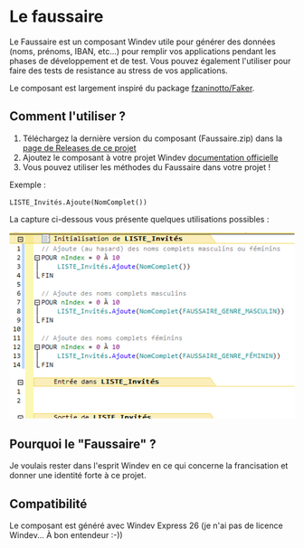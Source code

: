 # Le faussaire

Le Faussaire est un composant Windev utile pour générer des données (noms, prénoms, IBAN, etc...) pour remplir vos applications pendant les phases de développement et de test. Vous pouvez également l'utiliser pour faire des tests de resistance au stress de vos applications.

Le composant est largement inspiré du package [fzaninotto/Faker](https://github.com/fzaninotto/Faker).

## Comment l'utiliser ?

1. Téléchargez la dernière version du composant (Faussaire.zip) dans la [page de Releases de ce projet](https://github.com/TeddyBear06/windev-faussaire/releases)
2. Ajoutez le composant à votre projet Windev [documentation officielle](https://doc.pcsoft.fr/?2014006)
3. Vous pouvez utiliser les méthodes du Faussaire dans votre projet !

Exemple :

```
LISTE_Invités.Ajoute(NomComplet())
```

La capture ci-dessous vous présente quelques utilisations possibles :

![Utilisations possibles du Faussaire](https://github.com/TeddyBear06/windev-faussaire/blob/7f437ffe5bd1f7678ffdf8d03c91d5906134592d/Documents/Screenshot_69.png)

## Pourquoi le "Faussaire" ?

Je voulais rester dans l'esprit Windev en ce qui concerne la francisation et donner une identité forte à ce projet.

## Compatibilité

Le composant est généré avec Windev Express 26 (je n'ai pas de licence Windev... À bon entendeur :-))
